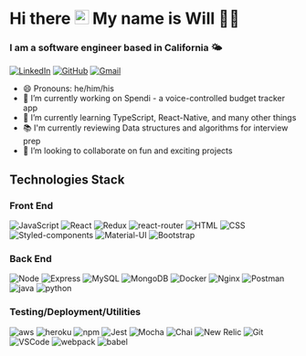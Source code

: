 # Hi there <img src="https://media.giphy.com/media/hvRJCLFzcasrR4ia7z/giphy.gif" width="25px"> My name is Will 🙋‍♂️

### I am a software engineer based in California 🌤

[![LinkedIn](https://img.shields.io/badge/williamtrinh%20-%230077B5.svg?&style=for-the-badge&logo=linkedin&logoColor=white&link=https://www.linkedin.com/in/williamtrinh)](https://www.linkedin.com/in/williamtrinh/)
[![GitHub](https://img.shields.io/badge/willtrinh%20-%23121011.svg?&style=for-the-badge&logo=github&logoColor=white&link=https://github.com/willtrinh)](https://github.com/willtrinh)
[![Gmail](https://img.shields.io/badge/williamltrinh%20-%23D14836.svg?&style=for-the-badge&logo=gmail&logoColor=white&link=mailto:williamltrinh@gmail.com)](mailto:williamltrinh@gmail.com)

- 😄 Pronouns: he/him/his
- 🔭 I’m currently working on Spendi - a voice-controlled budget tracker app
- 🌱 I’m currently learning TypeScript, React-Native, and many other things
- 📚 I'm currently reviewing Data structures and algorithms for interview prep
- 👯 I’m looking to collaborate on fun and exciting projects

## Technologies Stack

### Front End

![JavaScript](https://img.shields.io/badge/JavaScript-F7DF1E?&style=flat-square&logo=javascript&logoColor=white)
![React](https://img.shields.io/badge/React.js-61DAFB?logo=react&logoColor=white&style=flat-square)
![Redux](https://img.shields.io/badge/Redux-764ABC?logo=Redux&logoColor=white&style=flat-square)
![react-router](https://img.shields.io/badge/React%20Router-CA4245?logo=react-router&logoColor=white&style=flat-square)
![HTML](https://img.shields.io/badge/HTML5-E34F26?&style=flat-square&logo=html5&logoColor=white)
![CSS](https://img.shields.io/badge/CSS3-1572B6?&style=flat-square&logo=css3&logoColor=white)
![Styled-components](https://img.shields.io/badge/Styled%20Components-DB7093?&style=flat-square&logo=styled-components&logoColor=white)
![Material-UI](https://img.shields.io/badge/Material%20UI-0081CB?&style=flat-square&logo=Material-UI&logoColor=white)
![Bootstrap](https://img.shields.io/badge/Bootstrap-7952B3?&style=flat-square&logo=bootstrap&logoColor=white&color=9b33b8)

### Back End

![Node](https://img.shields.io/badge/Node.js-339933?&style=flat-square&logo=node-dot-js&logoColor=white)
![Express](https://img.shields.io/badge/Express-000000?&style=flat-square&logo=express)
![MySQL](https://img.shields.io/badge/MySQL-4479A1?&style=flat-square&logo=mysql&logoColor=white)
![MongoDB](https://img.shields.io/badge/MongoDB-47A248?&style=flat-square&logo=mongodb&logoColor=white)
![Docker](https://img.shields.io/badge/Docker-2496ED?&style=flat-square&logo=Docker&logoColor=white)
![Nginx](https://img.shields.io/badge/Nginx-009639?&style=flat-square&logo=Nginx&logoColor=white)
![Postman](https://img.shields.io/badge/Postman-FF6C37?&style=flat-square&logo=postman&logoColor=white)
![java](https://img.shields.io/badge/Java-007396?&style=flat-square&logo=java&logoColor=white)
![python](https://img.shields.io/badge/Python-3776AB?&style=flat-square&logo=python&logoColor=white)

### Testing/Deployment/Utilities

![aws](https://img.shields.io/badge/AWS-232F3E?&style=flat-square&logo=amazon-aws&logoColor=white)
![heroku](https://img.shields.io/badge/Heroku-430098?&style=flat-square&logo=heroku&logoColor=white)
![npm](https://img.shields.io/badge/npm-CB3837?&style=flat-square&logo=npm&logoColor=white)
![Jest](https://img.shields.io/badge/Jest-C21325?&style=flat-square&logo=Jest&logoColor=white)
![Mocha](https://img.shields.io/badge/Mocha-8D6748?&style=flat-square&logo=Mocha&logoColor=white)
![Chai](https://img.shields.io/badge/Chai-A30701?&style=flat-square&logo=Chai&logoColor=white)
![New Relic](https://img.shields.io/badge/New%20Relic-008C99?&style=flat-square&logo=new-relic&logoColor=white)
![Git](https://img.shields.io/badge/Git-F05032?&style=flat-square&logo=git&logoColor=white)
![VSCode](https://img.shields.io/badge/VSCode-007ACC?&style=flat-square&logo=visual-studio-code&logoColor=white)
![webpack](https://img.shields.io/badge/Webpack-8DD6F9?&style=flat-square&logo=webpack&logoColor=white)
![babel](https://img.shields.io/badge/Babel-F9DC3E?&style=flat-square&logo=babel&logoColor=white)
